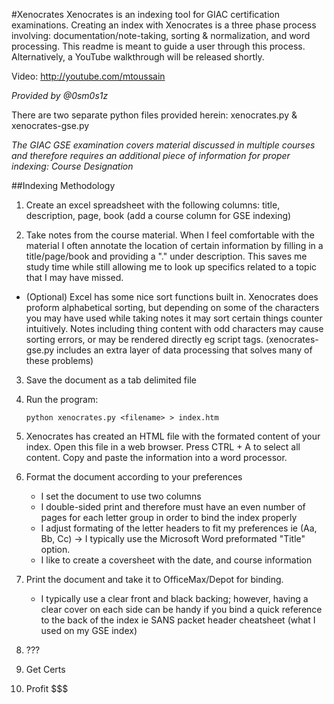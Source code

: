 #Xenocrates
Xenocrates is an indexing tool for GIAC certification examinations. Creating an index with Xenocrates is a three phase process involving: documentation/note-taking, sorting & normalization, and word processing. This readme is meant to guide a user through this process. Alternatively, a YouTube walkthrough will be released shortly.

Video: http://youtube.com/mtoussain

*Provided by @0sm0s1z*


There are two separate python files provided herein: xenocrates.py & xenocrates-gse.py

*The GIAC GSE examination covers material discussed in multiple courses and therefore requires an additional piece of information for proper indexing: Course Designation*

##Indexing Methodology

1. Create an excel spreadsheet with the following columns: title, description, page, book (add a course column for GSE indexing)

2. Take notes from the course material. When I feel comfortable with the material I often annotate the location of certain information by filling in a title/page/book and providing a "." under description. This saves me study time while still allowing me to look up specifics related to a topic that I may have missed.

  * (Optional) Excel has some nice sort functions built in. Xenocrates does proform alphabetical sorting, but depending on some of the characters you may have used while taking notes it may sort certain things counter intuitively. Notes including thing content with odd characters may cause sorting errors, or may be rendered directly eg script tags. (xenocrates-gse.py includes an extra layer of data processing that solves many of these problems)

3. Save the document as a tab delimited file

4. Run the program:
	```
	python xenocrates.py <filename> > index.htm
	```

5. Xenocrates has created an HTML file with the formated content of your index. Open this file in a web browser. Press CTRL + A to select all content. Copy and paste the information into a word processor.

6. Format the document according to your preferences
	- I set the document to use two columns
	- I double-sided print and therefore must have an even number of pages for each letter group in order to bind the index properly
	- I adjust formating of the letter headers to fit my preferences ie (Aa, Bb, Cc) -> I typically use the Microsoft Word preformated "Title" option.
	- I like to create a coversheet with the date, and course information

7. Print the document and take it to OfficeMax/Depot for binding.
	- I typically use a clear front and black backing; however, having a clear cover on each side can be handy if you bind a quick reference to the back of the index ie SANS packet header cheatsheet (what I used on my GSE index)


8. ???

9. Get Certs

10. Profit $$$

